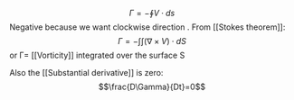 $$\Gamma = - \oint V\cdot ds$$
Negative because we want clockwise direction .
From [[Stokes theorem]]:
$$\Gamma=-\int \int (\nabla \times V) \cdot dS$$
or Γ= [[Vorticity]] integrated over the surface S

Also the [[Substantial derivative]] is zero:
$$\frac{D\Gamma}{Dt}=0$$